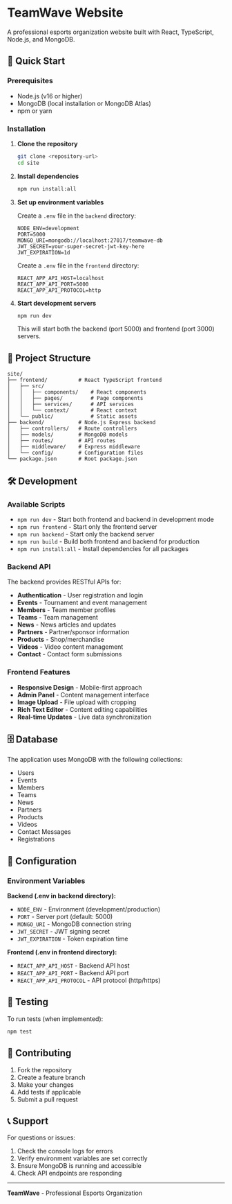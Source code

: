 # TeamWave Website

A professional esports organization website built with React, TypeScript, Node.js, and MongoDB.

## 🚀 Quick Start

### Prerequisites

- Node.js (v16 or higher)
- MongoDB (local installation or MongoDB Atlas)
- npm or yarn

### Installation

1. **Clone the repository**
   ```bash
   git clone <repository-url>
   cd site
   ```

2. **Install dependencies**
   ```bash
   npm run install:all
   ```

3. **Set up environment variables**
   
   Create a `.env` file in the `backend` directory:
   ```env
   NODE_ENV=development
   PORT=5000
   MONGO_URI=mongodb://localhost:27017/teamwave-db
   JWT_SECRET=your-super-secret-jwt-key-here
   JWT_EXPIRATION=1d
   ```

   Create a `.env` file in the `frontend` directory:
   ```env
   REACT_APP_API_HOST=localhost
   REACT_APP_API_PORT=5000
   REACT_APP_API_PROTOCOL=http
   ```

4. **Start development servers**
   ```bash
   npm run dev
   ```

   This will start both the backend (port 5000) and frontend (port 3000) servers.

## 📁 Project Structure

```
site/
├── frontend/          # React TypeScript frontend
│   ├── src/
│   │   ├── components/    # React components
│   │   ├── pages/         # Page components
│   │   ├── services/      # API services
│   │   └── context/       # React context
│   └── public/            # Static assets
├── backend/           # Node.js Express backend
│   ├── controllers/   # Route controllers
│   ├── models/        # MongoDB models
│   ├── routes/        # API routes
│   ├── middleware/    # Express middleware
│   └── config/        # Configuration files
└── package.json       # Root package.json
```

## 🛠️ Development

### Available Scripts

- `npm run dev` - Start both frontend and backend in development mode
- `npm run frontend` - Start only the frontend server
- `npm run backend` - Start only the backend server
- `npm run build` - Build both frontend and backend for production
- `npm run install:all` - Install dependencies for all packages

### Backend API

The backend provides RESTful APIs for:

- **Authentication** - User registration and login
- **Events** - Tournament and event management
- **Members** - Team member profiles
- **Teams** - Team management
- **News** - News articles and updates
- **Partners** - Partner/sponsor information
- **Products** - Shop/merchandise
- **Videos** - Video content management
- **Contact** - Contact form submissions

### Frontend Features

- **Responsive Design** - Mobile-first approach
- **Admin Panel** - Content management interface
- **Image Upload** - File upload with cropping
- **Rich Text Editor** - Content editing capabilities
- **Real-time Updates** - Live data synchronization

## 🗄️ Database

The application uses MongoDB with the following collections:

- Users
- Events
- Members
- Teams
- News
- Partners
- Products
- Videos
- Contact Messages
- Registrations

## 🔧 Configuration

### Environment Variables

**Backend (.env in backend directory):**
- `NODE_ENV` - Environment (development/production)
- `PORT` - Server port (default: 5000)
- `MONGO_URI` - MongoDB connection string
- `JWT_SECRET` - JWT signing secret
- `JWT_EXPIRATION` - Token expiration time

**Frontend (.env in frontend directory):**
- `REACT_APP_API_HOST` - Backend API host
- `REACT_APP_API_PORT` - Backend API port
- `REACT_APP_API_PROTOCOL` - API protocol (http/https)

## 🧪 Testing

To run tests (when implemented):
```bash
npm test
```

## 📝 Contributing

1. Fork the repository
2. Create a feature branch
3. Make your changes
4. Add tests if applicable
5. Submit a pull request

## 📞 Support

For questions or issues:
1. Check the console logs for errors
2. Verify environment variables are set correctly
3. Ensure MongoDB is running and accessible
4. Check API endpoints are responding

---

**TeamWave** - Professional Esports Organization 